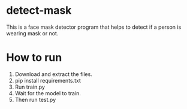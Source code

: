 # detect-mask

This is a face mask detector program that helps to detect if a person is wearing mask or not.


# How to run
1. Download and extract the files.
2. pip install requirements.txt
3. Run train.py
4. Wait for the model to train.
5. Then run test.py
